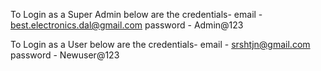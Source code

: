 To Login as a Super Admin below are the credentials-
email - best.electronics.dal@gmail.com
password - Admin@123


To Login as a User below are the credentials-
email - srshtjn@gmail.com
password - Newuser@123

